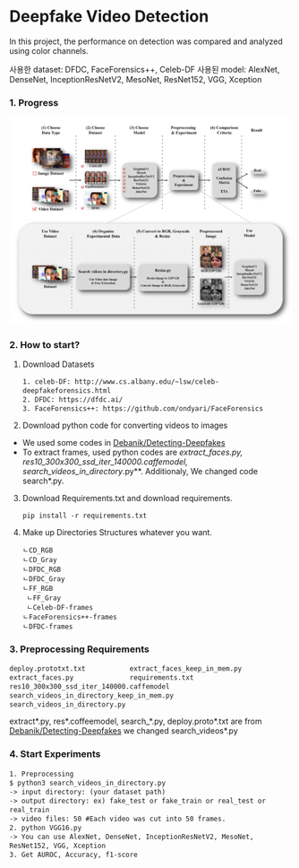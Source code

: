 # Deepfake Video Detection
In this project, the performance on detection was compared and analyzed using color channels.  

사용한 dataset: DFDC, FaceForensics++, Celeb-DF
사용된 model: AlexNet, DenseNet, InceptionResNetV2, MesoNet, ResNet152, VGG, Xception


### 1. Progress

![Progress](./progress.png)

### 2. How to start?

1. Download Datasets

   ```
   1. celeb-DF: http://www.cs.albany.edu/~lsw/celeb-deepfakeforensics.html
   2. DFDC: https://dfdc.ai/
   3. FaceForensics++: https://github.com/ondyari/FaceForensics
   ```

2. Download python code for converting videos to images

- We used some codes in [Debanik/Detecting-Deepfakes](https://github.com/Debanik/Detecting-Deepfakes)
- To extract frames, used python codes are
  **extract_faces*.py, res10_300x300_ssd_iter_140000.caffemodel, search_videos_in_directory*.py**.
  Additionaly, We changed code search\*.py.

3. Download Requirements.txt and download requirements.

   ```
   pip install -r requirements.txt
   ```

4. Make up Directories Structures whatever you want.
   ```
   ㄴCD_RGB
   ㄴCD_Gray
   ㄴDFDC_RGB
   ㄴDFDC_Gray
   ㄴFF_RGB
    ㄴFF_Gray
    ㄴCeleb-DF-frames
   ㄴFaceForensics++-frames
   ㄴDFDC-frames
   ```
   <div></div>

### 3. Preprocessing Requirements

   ```
   deploy.prototxt.txt           extract_faces_keep_in_mem.py
   extract_faces.py              requirements.txt
   res10_300x300_ssd_iter_140000.caffemodel
   search_videos_in_directory_keep_in_mem.py
   search_videos_in_directory.py
   ```

   extract*.py, res*.coffeemodel, search\_\*.py, deploy.proto\*.txt are from [Debanik/Detecting-Deepfakes](https://github.com/Debanik/Detecting-Deepfakes)
   we changed search_videos\*.py

### 4. Start Experiments
   ```
   1. Preprocessing 
   $ python3 search_videos_in_directory.py
   -> input directory: (your dataset path)
   -> output directory: ex) fake_test or fake_train or real_test or real_train 
   -> video files: 50 #Each video was cut into 50 frames.
   2. python VGG16.py
   -> You can use AlexNet, DenseNet, InceptionResNetV2, MesoNet, ResNet152, VGG, Xception
   3. Get AUROC, Accuracy, f1-score
   ```
